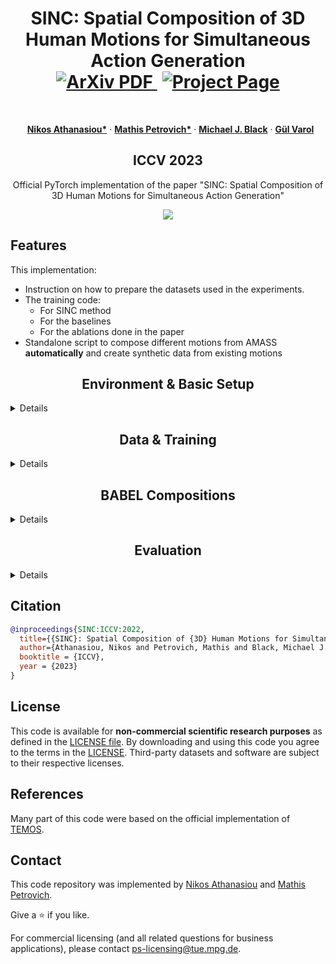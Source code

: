 
 

<p align="center">

  <h1 align="center">SINC: Spatial Composition of 3D Human Motions for Simultaneous Action Generation
    <br>
    <a href='https://arxiv.org/abs/2304.10417'>
    <img src='https://img.shields.io/badge/arxiv-report-red' alt='ArXiv PDF'>
    </a>
    <a href='https://sinc.is.tue.mpg.de/' style='padding-left: 0.5rem;'>
    <img src='https://img.shields.io/badge/Project-Page-blue?style=flat&logo=Google%20chrome&logoColor=blue' alt='Project Page'>
  </h1>
  <p align="center">
    <a href="https://ps.is.mpg.de/person/nathanasiou"><strong>Nikos Athanasiou*</strong></a>
    ·
    <a href="https://mathis.petrovich.fr"><strong>Mathis Petrovich*</strong></a>
    ·
    <a href="https://ps.is.tuebingen.mpg.de/person/black"><strong>Michael J. Black</strong></a>
    ·
    <a href="https://imagine.enpc.fr/~varolg"><strong>G&#252;l Varol</strong></a>
  </p>
  <h2 align="center">ICCV 2023</h2>
 <div align="center">Official PyTorch implementation of the paper "SINC: Spatial Composition of 3D Human Motions for Simultaneous Action Generation" </div>
 <div align="center">
  </div>
</p>
<p float="center">
  <div align="center">
  <img src="assets/sinc_tsr.gif" />
  </div>
</p>

<!-- | Paper Video                                                                                                | Qualitative Results                                                                                                |
|------------------------------------------------------------------------------------------------------------|--------------------------------------------------------------------------------------------------------------------|
| [![PaperVideo](https://img.youtube.com/vi/vidid/0.jpg)](https://www.youtube.com/) | -->

## Features


This implementation:
- Instruction on how to prepare the datasets used in the experiments.
- The training code:
  - For SINC method
  - For the baselines 
  - For the ablations done in the paper
- Standalone script to compose different motions from AMASS __automatically__
and create synthetic data from existing motions

<h2 align="center">Environment & Basic Setup</h2>

<details>
  <summary>Details</summary>
SINC has been implemented and tested on Ubuntu 20.04 with python >= 3.10.

Clone the repo:
```bash
git clone https://github.com/athn-nik/sinc.git
```

After it do this to install DistillBERT:

```shell
cd deps/
git lfs install
git clone https://huggingface.co/distilbert-base-uncased
cd ..
```

Install the requirements using `virtualenv` :
```bash
# pip
source scripts/install.sh
```
You can do something equivalent with `conda` as well.
</details>



[comment]: <> (## Running the Demo)

[comment]: <> (We have prepared a nice demo code to run SINC on arbitrary videos. )



<h2 align="center">Data & Training</h2>

 <details>
  <summary>Details</summary>

<div align="center"><em>There is no need to do this step if you have followed the instructions and have done it for TEACH. Just use the ones from TEACH.</em></div>

<div align="center"><h3>Step 1: Data Setup</h3></center></div>

Download the data from [AMASS website](https://amass.is.tue.mpg.de). Then, run this command to extract the amass sequences that are annotated in babel:

```shell
python scripts/process_amass.py --input-path /path/to/data --output-path path/of/choice/default_is_/babel/babel-smplh-30fps-male --use-betas --gender male
```

Download the data from [TEACH website](https://teach.is.tue.mpg.de), after signing in. The data SINC was trained was a processed version of BABEL. Hence, we provide them directly to your via our website, where you will also find more relevant details. 
Finally, download the male SMPLH male body model from the [SMPLX website](https://smpl-x.is.tue.mpg.de/). Specifically the AMASS version of the SMPLH model. Then, follow the instructions [here](https://github.com/vchoutas/smplx/blob/main/tools/README.md#smpl-h-version-used-in-amass) to extract the smplh model in pickle format.

The run this script and change your paths accordingly inside it extract the different babel splits from amass:

```shell
python scripts/amass_splits_babel.py
```

Then create a directory named `data` and put the babel data and the processed amass data in.
You should end up with a data folder with the structure like this:

```
data
|-- amass
|  `-- your-processed-amass-data 
|
|-- babel
|   `-- babel-teach
|       `...
|   `-- babel-smplh-30fps-male 
|       `...
|
|-- smpl_models
|   `-- smplh
|       `--SMPLH_MALE.pkl
```

Be careful not to push any data! 
Then you should softlink inside this repo. To softlink your data, do:

`ln -s /path/to/data`

You can do the same for your experiments:

`ln -s /path/to/logs experiments`

Then you can use this directory for your experiments.

<div align="center"><h3>Step 2 (a): Training</h3></center></div>

To start training after activating your environment. Do:

```shell
python train.py experiment=baseline logger=none
```

Explore `configs/train.yaml` to change some basic things like where you want
your output stored, which data you want to choose if you want to do a small
experiment on a subset of the data etc.
You can disable the text augmentations and using `single_text_desc: false` in the
model configuration file. You can check the `train.yaml` for the main configuration
and this file will point you to the rest of the configs (eg. `model` refers to a config found in
the folder `configs/model` etc.).

<div align="center"><h3>Step 2 (b): Training MLD</h3></center></div>

Prior to running this code for MLD please create and activate an environment according to their [repo](https://github.com/ChenFengYe/motion-latent-diffusion). Please do the `1. Conda Environment` and `2. Dependencies` out of the steps in their repo.

```shell
python train.py experiment=some_name run_id=mld-synth0.5-4gpu model=mld data.synthetic=true data.proportion_synthetic=0.5 data.dtype=seg+seq+spatial_pairs machine.batch_size=16 model.optim.lr=1e-4 logger=wandb sampler.max_len=150
```

</details>
<h2 align="center"> BABEL Compositions </h2>

<details>
  <summary>Details</summary>
  Given that you have downloaded and processed the data, you can create spatial compositions
  from gropundtruth motions of BABEL using a standalone script:

  ```shell
  python compose_motions.py
  ```
</details>

<h2 align="center"> Evaluation</h2>

<details>
  <summary>Details</summary>

After training, to sample and evaluate a model which has been stored in a folder `/path/to/experiment`
``` bash
python sample.py folder=/path/to/experiment/ ckpt_name=699 set=small

python eval.py folder=/path/to/experiment/ ckpt_name=699 set=small
```

- You can change the `jointstype` for the sampling script to output and save rotations and translation by setting `joinstype=rots`.
- By setting the `set=full` you will obtain the results on the full BABEL validation set.

You can calculate the TEMOS score using: 

``` bash
python sample_eval_latent.py folder=/is/cluster/fast/nathanasiou/logs/space/single-text-baselines/rs_only/babel-amass/ ckpt_name=699 set=small
```

or for model trained using MLD:
```
python mld_temos.py folder=/is/cluster/fast/nathanasiou/logs/sinc/sinc-arxiv/mld-wo-synth/babel-amass ckpt_name=399 set=small
```
</details>

 
## Citation

```bibtex
@inproceedings{SINC:ICCV:2022,
  title={{SINC}: Spatial Composition of {3D} Human Motions for Simultaneous Action Generation},
  author={Athanasiou, Nikos and Petrovich, Mathis and Black, Michael J. and Varol, G\"{u}l },
  booktitle = {ICCV},
  year = {2023}
}

```
## License
This code is available for **non-commercial scientific research purposes** as defined in the [LICENSE file](LICENSE). By downloading and using this code you agree to the terms in the [LICENSE](LICENSE). Third-party datasets and software are subject to their respective licenses.

## References
Many part of this code were based on the official implementation of [TEMOS](https://github.com/Mathux/TEMOS).

## Contact

This code repository was implemented by [Nikos Athanasiou](https://is.mpg.de/~nathanasiou) and [Mathis Petrovich](https://mathis.petrovich.fr/).

Give a ⭐ if you like.

For commercial licensing (and all related questions for business applications), please contact ps-licensing@tue.mpg.de.
